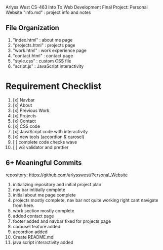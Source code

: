Arlyss West
CS-463 Into To Web Development
Final Project: Personal Website
"info.md" : project info and notes

## File Organization

1. "index.html" : about me page
2. "projects.html" : projects page
3. "work.html" : work experience page
4. "contact.html" : contact page
5. "style.css" : custom CSS file
6. "script.js" : JavaScript interactivity

# Requirement Checklist

1. [x] Navbar
2. [x] About
3. [x] Previous Work
4. [x] Projects
5. [x] Contact
6. [x] CSS code
7. [x] JavaScript code with interactivity
8. [x] new tools (accordion & carosel)
9. [ ] complete code checks wave
10. [ ] w3 validator and prettier

## 6+ Meaningful Commits

repository: https://github.com/arlysswest/Personal_Website

1. initializing repository and initial project plan
2. nav bar intitially complete
3. initial about me page complete
4. projects mostly complete, nav bar not quite working right cant navigate from here.
5. work section mostly complete
6. added contact page
7. footer added and navbar fixed for projects page
8. carousel feature added
9. accordion added
10. Create README.md
11. java script interactivity added
